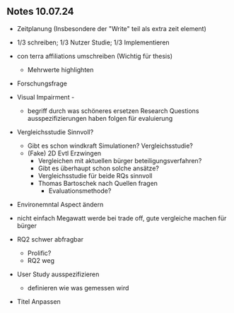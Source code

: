 ## Notes 10.07.24
- Zeitplanung (Insbesondere der "Write" teil als extra zeit element) 
- 1/3 schreiben; 1/3 Nutzer Studie; 1/3 Implementieren
- con terra affiliations umschreiben (Wichtig für thesis)
	- Mehrwerte highlighten



- Forschungsfrage
- Visual Impairment -
  -  begriff durch was schöneres ersetzen
Research Questions ausspezifizierungen haben folgen für evaluierung

- Vergleichsstudie Sinnvoll?
  - Gibt es schon windkraft Simulationen? Vergleichsstudie?
  - (Fake) 2D Evtl Erzwingen
    - Vergleichen mit aktuellen bürger beteiligungsverfahren?
    - Gibt es überhaupt schon solche ansätze? 
    - Vergleichsstudie für beide RQs sinnvoll 
    - Thomas Bartoschek nach Quellen fragen 
      - Evaluationsmethode? 
	
- Environemntal Aspect ändern
- nicht einfach Megawatt werde bei trade off, gute vergleiche machen für bürger


- RQ2 schwer abfragbar 
  - Prolific?
  - RQ2 weg 

- User Study ausspezifizieren 
  - definieren wie was gemessen wird

- Titel Anpassen